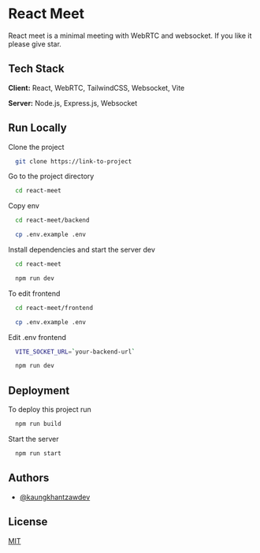 # React Meet

React meet is a minimal meeting with WebRTC and websocket. If you like it please give star.


## Tech Stack

**Client:** React, WebRTC, TailwindCSS, Websocket, Vite

**Server:** Node.js, Express.js, Websocket


## Run Locally

Clone the project

```bash
  git clone https://link-to-project
```

Go to the project directory

```bash
  cd react-meet
```

Copy env

```bash
  cd react-meet/backend

  cp .env.example .env
```

Install dependencies and start the server dev

```bash
  cd react-meet

  npm run dev
```

To edit frontend

```bash
  cd react-meet/frontend

  cp .env.example .env
```


Edit .env frontend

```bash
  VITE_SOCKET_URL=`your-backend-url`

  npm run dev
```


## Deployment

To deploy this project run

```bash
  npm run build
```

Start the server

```bash
  npm run start
```
## Authors

- [@kaungkhantzawdev](https://www.github.com/kaungkhantzawdev)


## License

[MIT](https://choosealicense.com/licenses/mit/)

